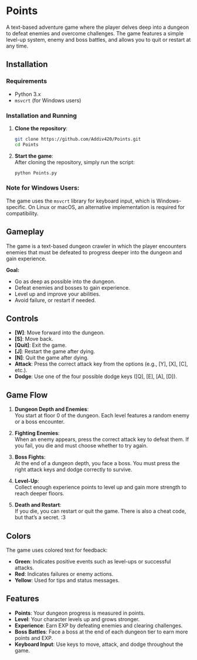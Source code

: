 # Points

A text-based adventure game where the player delves deep into a dungeon to defeat enemies and overcome challenges. The game features a simple level-up system, enemy and boss battles, and allows you to quit or restart at any time.

## Installation

### Requirements

- Python 3.x
- `msvcrt` (for Windows users)

### Installation and Running

1. **Clone the repository**:
    ```bash
    git clone https://github.com/Addiv420/Points.git
    cd Points
    ```

2. **Start the game**:  
    After cloning the repository, simply run the script:
    ```bash
    python Points.py
    ```

### Note for Windows Users:
The game uses the `msvcrt` library for keyboard input, which is Windows-specific. On Linux or macOS, an alternative implementation is required for compatibility.

## Gameplay

The game is a text-based dungeon crawler in which the player encounters enemies that must be defeated to progress deeper into the dungeon and gain experience.

**Goal:**  
- Go as deep as possible into the dungeon.  
- Defeat enemies and bosses to gain experience.  
- Level up and improve your abilities.  
- Avoid failure, or restart if needed.

## Controls

- **[W]**: Move forward into the dungeon.  
- **[S]**: Move back.  
- **[Quit]**: Exit the game.  
- **[J]**: Restart the game after dying.  
- **[N]**: Quit the game after dying.  
- **Attack**: Press the correct attack key from the options (e.g., [Y], [X], [C], etc.).  
- **Dodge**: Use one of the four possible dodge keys ([Q], [E], [A], [D]).

## Game Flow

1. **Dungeon Depth and Enemies**:  
   You start at floor 0 of the dungeon. Each level features a random enemy or a boss encounter.

2. **Fighting Enemies**:  
   When an enemy appears, press the correct attack key to defeat them. If you fail, you die and must choose whether to try again.

3. **Boss Fights**:  
   At the end of a dungeon depth, you face a boss. You must press the right attack keys and dodge correctly to survive.

4. **Level-Up**:  
   Collect enough experience points to level up and gain more strength to reach deeper floors.

5. **Death and Restart**:  
   If you die, you can restart or quit the game. There is also a cheat code, but that’s a secret. :3

## Colors

The game uses colored text for feedback:

- **Green**: Indicates positive events such as level-ups or successful attacks.  
- **Red**: Indicates failures or enemy actions.  
- **Yellow**: Used for tips and status messages.

## Features

- **Points**: Your dungeon progress is measured in points.  
- **Level**: Your character levels up and grows stronger.  
- **Experience**: Earn EXP by defeating enemies and clearing challenges.  
- **Boss Battles**: Face a boss at the end of each dungeon tier to earn more points and EXP.  
- **Keyboard Input**: Use keys to move, attack, and dodge throughout the game.